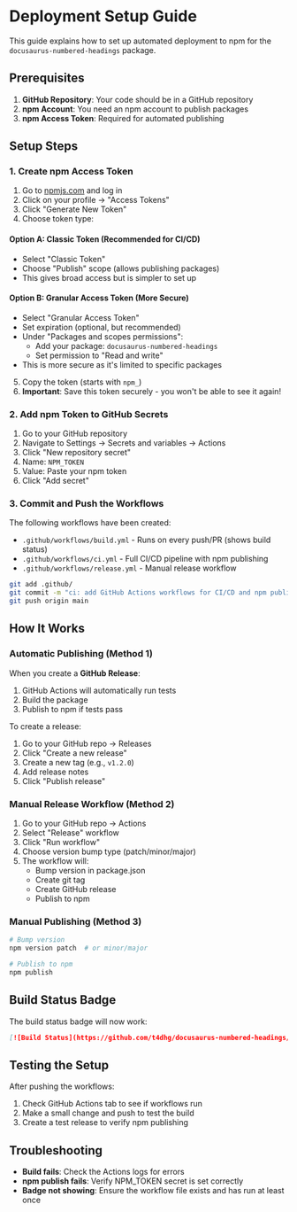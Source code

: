 # Deployment Setup Guide

This guide explains how to set up automated deployment to npm for the `docusaurus-numbered-headings` package.

## Prerequisites

1. **GitHub Repository**: Your code should be in a GitHub repository
2. **npm Account**: You need an npm account to publish packages
3. **npm Access Token**: Required for automated publishing

## Setup Steps

### 1. Create npm Access Token

1. Go to [npmjs.com](https://www.npmjs.com) and log in
2. Click on your profile → "Access Tokens"
3. Click "Generate New Token"
4. Choose token type:

#### Option A: Classic Token (Recommended for CI/CD)
- Select "Classic Token"
- Choose "Publish" scope (allows publishing packages)
- This gives broad access but is simpler to set up

#### Option B: Granular Access Token (More Secure)
- Select "Granular Access Token"
- Set expiration (optional, but recommended)
- Under "Packages and scopes permissions":
  - Add your package: `docusaurus-numbered-headings`
  - Set permission to "Read and write"
- This is more secure as it's limited to specific packages

5. Copy the token (starts with `npm_`)
6. **Important**: Save this token securely - you won't be able to see it again!

### 2. Add npm Token to GitHub Secrets

1. Go to your GitHub repository
2. Navigate to Settings → Secrets and variables → Actions
3. Click "New repository secret"
4. Name: `NPM_TOKEN`
5. Value: Paste your npm token
6. Click "Add secret"

### 3. Commit and Push the Workflows

The following workflows have been created:

- `.github/workflows/build.yml` - Runs on every push/PR (shows build status)
- `.github/workflows/ci.yml` - Full CI/CD pipeline with npm publishing
- `.github/workflows/release.yml` - Manual release workflow

```bash
git add .github/
git commit -m "ci: add GitHub Actions workflows for CI/CD and npm publishing"
git push origin main
```

## How It Works

### Automatic Publishing (Method 1)

When you create a **GitHub Release**:
1. GitHub Actions will automatically run tests
2. Build the package
3. Publish to npm if tests pass

To create a release:
1. Go to your GitHub repo → Releases
2. Click "Create a new release"
3. Create a new tag (e.g., `v1.2.0`)
4. Add release notes
5. Click "Publish release"

### Manual Release Workflow (Method 2)

1. Go to your GitHub repo → Actions
2. Select "Release" workflow
3. Click "Run workflow"
4. Choose version bump type (patch/minor/major)
5. The workflow will:
   - Bump version in package.json
   - Create git tag
   - Create GitHub release
   - Publish to npm

### Manual Publishing (Method 3)

```bash
# Bump version
npm version patch  # or minor/major

# Publish to npm
npm publish
```

## Build Status Badge

The build status badge will now work:
```markdown
[![Build Status](https://github.com/t4dhg/docusaurus-numbered-headings/actions/workflows/build.yml/badge.svg)](https://github.com/t4dhg/docusaurus-numbered-headings/actions)
```

## Testing the Setup

After pushing the workflows:
1. Check GitHub Actions tab to see if workflows run
2. Make a small change and push to test the build
3. Create a test release to verify npm publishing

## Troubleshooting

- **Build fails**: Check the Actions logs for errors
- **npm publish fails**: Verify NPM_TOKEN secret is set correctly
- **Badge not showing**: Ensure the workflow file exists and has run at least once
